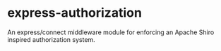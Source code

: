 express-authorization
=====================

An express/connect middleware module for enforcing an Apache Shiro inspired authorization system.
